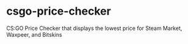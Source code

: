 # csgo-price-checker
CS:GO Price Checker that displays the lowest price for Steam Market, Waxpeer, and Bitskins
